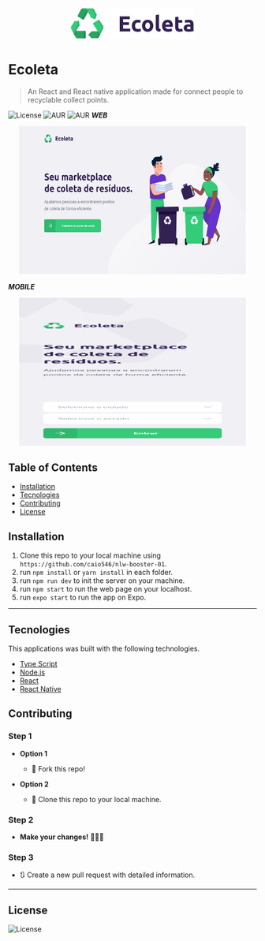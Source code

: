 <h1 align="center">
  <img src="web/src/assets/logo.svg" width="250px" />
</h1>

# Ecoleta

> An React and React native application made for connect people to recyclable collect points.

![License](https://img.shields.io/github/license/caio546/nlw-booster-01) ![AUR](https://img.shields.io/badge/-Web-%231a1a1a) ![AUR](https://img.shields.io/badge/-Mobile-%23301934)
***WEB***
<p align="center">
  <img width="460" height="300" src="img/webfront.png">
</p>

***MOBILE***
<p align="center">
  <img width="460" height="300" src="img/mobile.png">
</p>


## Table of Contents

- [Installation](#installation)
- [Tecnologies](#tecnologies)
- [Contributing](#contributing)
- [License](#license)

## Installation

1. Clone this repo to your local machine using `https://github.com/caio546/nlw-booster-01`.
2. run `npm install` or `yarn install` in each folder.
3. run `npm run dev` to init the server on your machine.
4. run `npm start` to run the web page on your localhost.
5. run `expo start` to run the app on Expo.
---
## Tecnologies
This applications was built with the following technologies.
- [Type Script](https://www.typescriptlang.org/)
- [Node.js](https://nodejs.org/en/)
- [React](https://reactjs.org)
- [React Native](https://facebook.github.io/react-native/)

## Contributing

### Step 1

- **Option 1**
    - 🍴 Fork this repo!

- **Option 2**
    - 👯 Clone this repo to your local machine.

### Step 2

- **Make your changes!** 🔨🔨🔨

### Step 3

- 🔃 Create a new pull request with detailed information.
---
## License

![License](https://img.shields.io/github/license/caio546/nlw-booster-01)

